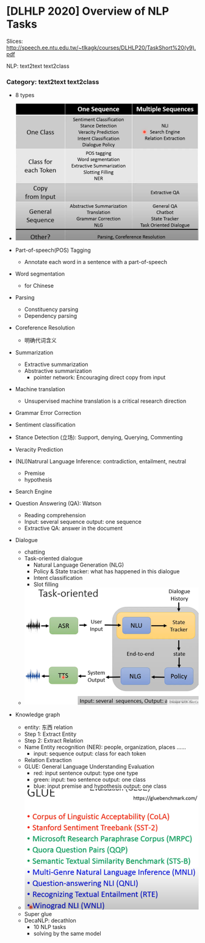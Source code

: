 # [DLHLP 2020] Overview of NLP Tasks

Slices: http://speech.ee.ntu.edu.tw/~tlkagk/courses/DLHLP20/TaskShort%20(v9).pdf

NLP: text2text text2class

### Category: text2text text2class

* 8 types
* <img src="./screenshot/NLP/1.PNG" alt="1" style="zoom:50%;" />



* Part-of-speech(POS) Tagging
  * Annotate each word in a sentence with a part-of-speech
* Word segmentation
  * for Chinese
* Parsing
  * Constituency parsing
  * Dependency parsing
* Coreference Resolution
  * 明确代词含义
* Summarization
  * Extractive summarization
  * Abstractive summarization
    * pointer network: Encouraging direct copy from input
* Machine translation
  * Unsupervised machine translation is a critical research direction
* Grammar Error Correction
* Sentiment classification
* Stance Detection (立场): Support, denying, Querying, Commenting
* Veracity Prediction
* (NLI)Natrural Language Inference: contradiction, entailment, neutral
  * Premise
  * hypothesis
* Search Engine
* Question Answering (QA): Watson
  * Reading comprehension
  * Input: several sequence output: one sequence
  * Extractive QA: answer in the document
* Dialogue
  * chatting
  * Task-oriented dialogue
    * Natural Language Generation (NLG)
    * Policy & State tracker: what has happened in this dialogue
    * Intent classification 
    * Slot filling
  * ![2](./screenshot/NLP/2.PNG)

* Knowledge graph
  * entity: 东西 relation
  * Step 1: Extract Entity
  * Step 2: Extract Relation
  * Name Entity recognition (NER): people, organization, places ......
    * input: sequence output: class for each token
  * Relation Extraction
  * GLUE: General Language Understanding Evaluation
    * red: input sentence output: type one type
    * green: input: two sentence output: one class
    * blue: input premise and hypothesis output: one class
  * ![3](./screenshot/NLP/3.PNG)
  * Super glue
  * DecaNLP: decathlon
    * 10 NLP tasks
    * solving by the same model
  



